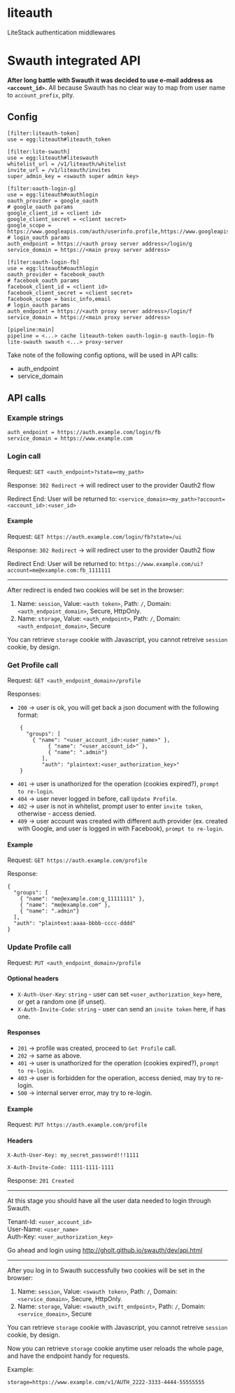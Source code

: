 liteauth
========

LiteStack authentication middlewares

# Swauth integrated API

**After long battle with Swauth it was decided to use e-mail address as `<account_id>`.**
All because Swauth has no clear way to map from user name to `account_prefix`, pity.

## Config

	[filter:liteauth-token]
	use = egg:liteauth#liteauth_token
	
	[filter:lite-swauth]
	use = egg:liteauth#liteswauth
	whitelist_url = /v1/liteauth/whitelist
	invite_url = /v1/liteauth/invites
	super_admin_key = <swauth super admin key>
	
	[filter:oauth-login-g]
	use = egg:liteauth#oauthlogin
	oauth_provider = google_oauth
	# google_oauth params
	google_client_id = <client id>
	google_client_secret = <client secret>
	google_scope = https://www.googleapis.com/auth/userinfo.profile,https://www.googleapis.com/auth/userinfo.email
	# login_oauth params
	auth_endpoint = https://<auth proxy server address>/login/g
	service_domain = https://<main proxy server address>
	
	[filter:oauth-login-fb]
	use = egg:liteauth#oauthlogin
	oauth_provider = facebook_oauth
	# facebook_oauth params
	facebook_client_id = <client id>
	facebook_client_secret = <client secret>
	facebook_scope = basic_info,email
	# login_oauth params
	auth_endpoint = https://<auth proxy server address>/login/f
	service_domain = https://<main proxy server address>
	
	[pipeline:main]
	pipeline = <...> cache liteauth-token oauth-login-g oauth-login-fb lite-swauth swauth <...> proxy-server

Take note of the following config options, will be used in API calls:

 - auth_endpoint
 - service_domain

## API calls

### Example strings ###

    auth_endpoint = https://auth.example.com/login/fb
    service_domain = https://www.example.com


### Login call ###


Request: `GET <auth_endpoint>?state=<my_path>`

Response: `302 Redirect` -> will redirect user to the provider Oauth2 flow

Redirect End: User will be returned to: `<service_domain><my_path>?account=<account_id>:<user_id>`

#### Example ####

Request: `GET https://auth.example.com/login/fb?state=/ui`

Response: `302 Redirect` -> will redirect user to the provider Oauth2 flow

Redirect End: User will be returned to: `https://www.example.com/ui?account=me@example.com:fb_1111111`

----

After redirect is ended two cookies will be set in the browser:

1. Name: `session`, Value: `<auth token>`, Path: `/`, Domain: `<auth_endpoint_domain>`, Secure, HttpOnly.
2. Name: `storage`, Value: `<auth_endpoint>`, Path: `/`, Domain: `<auth_endpoint_domain>`, Secure

You can retrieve `storage` cookie with Javascript, you cannot retreive `session` cookie, by design.

### Get Profile call ###

Request: `GET <auth_endpoint_domain>/profile`

Responses:

  - `200` -> user is ok, you will get back a json document with the following format:
~~~~~
	{
	  "groups": [
	    { "name": "<user_account_id>:<user_name>" },
             { "name": "<user_account_id>" },
             { "name": ".admin"}
           ],
           "auth": "plaintext:<user_authorization_key>"
	}
~~~~~
  - `401` -> user is unathorized for the operation (cookies expired?), `prompt to re-login`.
  - `404` -> user never logged in before, call `Update Profile`.
  - `402` -> user is not in whitelist, prompt user to enter `invite token`, otherwise - access denied.
  - `409` -> user account was created with different auth provider (ex. created with Google, and user is logged in with Facebook), `prompt to re-login`.

#### Example ####

Request: `GET https://auth.example.com/profile`

Response: 

    {
      "groups": [
        { "name": "me@example.com:g_11111111" },
        { "name": "me@example.com" },
        { "name": ".admin"}
      ],
      "auth": "plaintext:aaaa-bbbb-cccc-dddd"
    }


### Update Profile call ###

Request: `PUT <auth_endpoint_domain>/profile`

#### Optional headers ####

  - `X-Auth-User-Key`: `string` - user can set `<user_authorization_key>` here, or get a random one (if unset).
  - `X-Auth-Invite-Code`: `string` - user can send an `invite token` here, if has one.

#### Responses ####

  - `201` -> profile was created, proceed to `Get Profile` call.
  - `202` -> same as above.
  - `401` -> user is unathorized for the operation (cookies expired?), `prompt to re-login`.
  - `403` -> user is forbidden for the operation, access denied, may try to re-login.
  - `500` -> internal server error, may try to re-login.

#### Example ####

Request: `PUT https://auth.example.com/profile`

#### Headers ####

`X-Auth-User-Key: my_secret_password!!!1111`

`X-Auth-Invite-Code: 1111-1111-1111`

Response: `201 Created`

----

At this stage you should have all the user data needed to login through Swauth.

Tenant-Id: `<user_account_id>`  
User-Name: `<user_name>`  
Auth-Key: `<user_authorization_key>`

Go ahead and login using http://gholt.github.io/swauth/dev/api.html

----

After you log in to Swauth successfully two cookies will be set in the browser:

1. Name: `session`, Value: `<swauth token>`, Path: `/`, Domain: `<service_domain>`, Secure, HttpOnly.
2. Name: `storage`, Value: `<swauth_swift_endpoint>`, Path: `/`, Domain: `<service_domain>`, Secure

You can retrieve `storage` cookie with Javascript, you cannot retreive `session` cookie, by design.

Now you can retrieve `storage` cookie anytime user reloads the whole page, and have the endpoint handy for requests.

Example:

`storage=https://www.example.com/v1/AUTH_2222-3333-4444-55555555`

